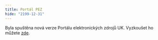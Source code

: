 ```yaml
---
title: Portál PEZ
hide: "2199-12-31"
---
```


Byla spuštěna nová verze Portálu elektronických zdrojů UK. Vyzkoušet ho můžete [zde](https://ezdroje.cuni.cz/).
